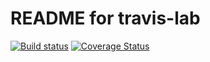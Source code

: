 # README for travis-lab
[![Build status](https://travis-ci.org/Nathan-Patnam/python-travis-lab.svg?master)](https://travis-ci.org/Nathan-Patnam)   [![Coverage Status](https://coveralls.io/repos/github/Nathan-Patnam/python-travis-lab/badge.svg?branch=master)](https://coveralls.io/github/Nathan-Patnam/python-travis-lab?branch=master)





